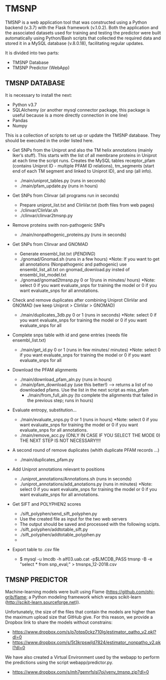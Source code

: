 # TMSNP

TMSNP is a web application tool that was constructed using a Python backend (v.3.7) with the Flask framework  (v.1.0.2). Both the application and the associated datasets used for training and testing the predictor were built automatically using Python/Bash scripts that collected the required data and stored it in a MySQL database (v.8.0.18), facilitating regular updates.

It is divided into two parts: 
- TMSNP Database 
- TMSNP Predictor (WebApp)

## TMSNP DATABASE

It is necessary to install the next: 

- Python v3.7
- SQLAlchemy (or another mysql connector package, this package is useful because is a more directly connection in one line) 
- Pandas 
- Numpy  

This is a collection of scripts to set up or update the TMSNP database. They should be executed in the order listed here.

- Get SNPs from the Uniprot and also the TM helix annotations (mainly Iker’s stuff). This starts with the list of all membrane proteins in Uniprot at each time the script runs. Creates the MySQL tables receptor_pfam (contains Uniprot ID - multiple PFAM ID relations), tm_segments (start end of each TM segment and linked to Uniprot ID), and snp (all info).
  - ./main/uniprot_tables.py (runs in seconds)
  - ./main/pfam_update.py (runs in hours)

- Get SNPs from Clinvar (all programs run in seconds)
  - Prepare uniprot_list.txt and ClinVar.txt (both files from web pages)
  - ./clinvar/ClinVar.sh
  - ./clinvar/clinvar2tmsnp.py
  
- Remove proteins swith non-pathogenic SNPs
  -  ./main/nonpathogenic_proteins.py (runs in seconds)

- Get SNPs from Clinvar and GNOMAD 
  - Generate ensembl_list.txt (*PENDING*) 
  - ./gnomad/Gnomad.sh (runs in a few hours) *Note: If you want to get all annotations (Nonpathogenic and pathogenic) use ensembl_list_all.txt on gnomad_download.py insted of ensembl_list_model.txt 
  - ./gnomad/gnomad2tmsnp.py 0 or 1(runs in minutes/ hours) *Note: select 0 if you want evaluate_snps for training the model or 0 if you want evaluate_snps for all annotations.

- Check and remove duplicates after combining Uniprot ClinVar and GNOMAD (we keep Uniprot > ClinVar > GNOMAD)
  - ./main/duplicates_3db.py 0 or 1 (runs in seconds) *Note: select 0 if you want evaluate_snps for training the model or 0 if you want evaluate_snps for all 

- Complete snps table with id and gene entries (needs file ensembl_list.txt)
  - ./main/get_id.py 0 or 1 (runs in few minutes/ minutes) *Note: select 0 if you want evaluate_snps for training the model or 0 if you want evaluate_snps for all 
  
- Download the PFAM alignments
  - ./main/download_pfam_aln.py (runs in hours) 
  - ./main/pfam_download.py (use this better!) --> returns a list of no downloaded pfams. Use the list in the next script as miss_pfam
      - ./main/from_full_aln.py (to complete the alignments that failed in the previous step; runs in hours)

- Evaluate entropy, substitution…
  - ./main/evaluate_snps.py 0 or 1 (runs in hours) *Note: select 0 if you want evaluate_snps for training the model or 0 if you want evaluate_snps for all annotations. 
  - ./main/remove_acc.py (ONLY IN CASE IF YOU SELECT THE MODE 0)
      THE NEXT STEP IS NOT NECESSARY!!!!
- A second round of remove duplicates (whith duplicate PFAM records ...)
  - ./main/duplicates_pfam.py 

- Add Uniprot annotations relevant to positions
  - ./uniprot_annotations/Annotations.sh (runs in seconds)
  - ./uniprot_annotations/add_anotations.py (runs in minutes) *Note: select 0 if you want evaluate_snps for training the model or 0 if you want evaluate_snps for all annotations. 

- Get SIFT and POLYPHEN2 scores
  - ./sift_polyphen/send_sift_polyphen.py 
  - Use the created file as input for the two web servers
  - The output should be saved and processed with the following scipts.
  - ./sift_polyphen/addtotable_sift.py
  - ./sift_polyphen/addtotable_polyphen.py
  - 
- Export table to .csv file
  - $ mysql -u lmcdb -h alf03.uab.cat -p$LMCDB_PASS tmsnp -B -e "select * from snp_eval;" > tmsnps_12-2018.csv
  

## TMSNP PREDICTOR

Machine-learning models were built using Flame (https://github.com/phi-grib/flame; a Python modeling framework which wraps scikit-learn (http://scikit-learn.sourceforge.net)). 

Unfortunately, the size of the files that contain the models are higher than the maximum upload size that GitHub give. For this reason, we provide a Dropbox link to share the models without constrains:
- https://www.dropbox.com/s/p7otqs0ckz710lg/estimator_patho_v2.pkl?dl=0
- https://www.dropbox.com/s/5t3krpswjld7824/estimator_nonpatho_v2.pkl?dl=0

We have also created a Virtual Environment used by the webapp to perform the predictions using the script webapp/predictor.py. 

- https://www.dropbox.com/s/mh7gemrfslsl7oi/venv_tmsnp.zip?dl=0
